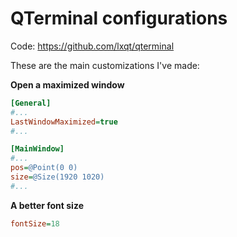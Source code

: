 # QTerminal configurations

Code:
https://github.com/lxqt/qterminal

These are the main customizations I've made:

**Open a maximized window**
```ini
[General]
#...
LastWindowMaximized=true
#...

[MainWindow]
#...
pos=@Point(0 0)
size=@Size(1920 1020)
#...
```

**A better font size**
```ini
fontSize=18
```
